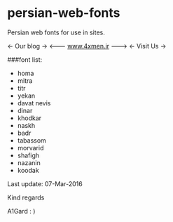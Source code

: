 # persian-web-fonts
Persian web fonts for use in sites.

<-     Our blog       ->
<---  www.4xmen.ir  --->
<-      Visit Us      ->

###font list:

* homa
* mitra
* titr
* yekan
* davat nevis
* dinar
* khodkar
* naskh
* badr
* tabassom
* morvarid
* shafigh
* nazanin
* koodak


Last update:  07-Mar-2016

Kind regards 

A1Gard  : )
